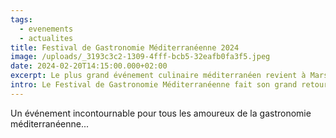 ```yaml
---
tags:
  - evenements
  - actualites
title: Festival de Gastronomie Méditerranéenne 2024
image: /uploads/_3193c3c2-1309-4fff-bcb5-32eafb0fa3f5.jpeg
date: 2024-02-20T14:15:00.000+02:00
excerpt: Le plus grand événement culinaire méditerranéen revient à Marseille
intro: Le Festival de Gastronomie Méditerranéenne fait son grand retour à Marseille pour célébrer les saveurs authentiques de notre région. Trois jours d'exception avec les plus grands chefs, des ateliers et des dégustations pour tous les passionnés de cuisine.
---
```


Un événement incontournable pour tous les amoureux de la gastronomie méditerranéenne...
